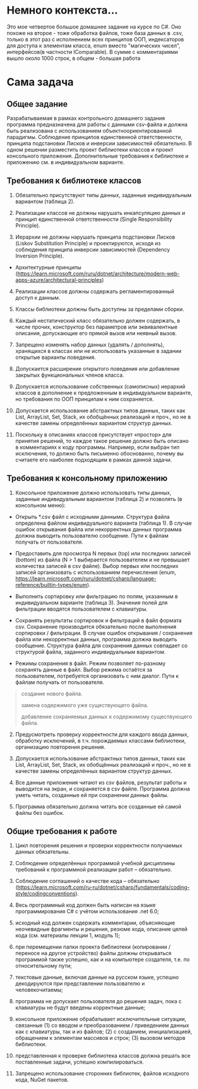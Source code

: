 # Немного контекста...
Это мое четвертое большое домашнее задание на курсе по C#. Оно похоже на второе - тоже обработка  файлов, тоже база данных в .csv, только в этот раз с исполнением всех принципов ООП, индексаторов для доступа к элементам класса, enum вместо "магических чисел", интерфейсов(в частности IComparable). В сумме с комментариями вышло около 1000 строк, в общем - большая работа

# Сама задача
## Общее задание

Разрабатываемая в рамках контрольного домашнего задания программа предназначена для
работы с данными csv-файла и должна быть реализована с использованием объектноориентированной парадигмы. Соблюдение принципов единственной ответственности,
принципа подстановки Лисков и инверсии зависимостей обязательно.
В одном решении разместить проект библиотеки классов и проект консольного
приложения. Дополнительные требования к библиотеке и приложению см. в
индивидуальном варианте.

## Требования к библиотеке классов

1. Обязательно присутствуют типы данных, заданные индивидуальным вариантом
(таблица 2).

2. Реализации классов не должны нарушать инкапсуляцию данных и принцип
единственной ответственности (Single Responsibility Principle).

3. Иерархии не должны нарушать принципа подстановки Лисков (Liskov Substitution
Principle) и проектируются, исходя из соблюдения принципа инверсии зависимостей
(Dependency Inversion Principle).

- Архитектурные принципы (https://learn.microsoft.com/ruru/dotnet/architecture/modern-web-apps-azure/architectural-principles)

4. Реализации классов должны содержать регламентированный доступ к данным.

5. Классы библиотеки должны быть доступны за пределами сборки.

6. Каждый нестатический класс обязательно должен содержать, в числе прочих,
конструктор без параметров или эквивалентные описания, допускающие его прямой
вызов или неявный вызов.

7. Запрещено изменять набор данных (удалять / дополнять), хранящихся в классах или
не использовать указанные в задании открытые варианты поведения.

8. Допускается расширение открытого поведения или добавление закрытых
функциональных членов класса.

9. Допускается использование собственных (самописных) иерархий классов в
дополнение к предложенным в индивидуальном варианте, но требования по ООП
принципам к ним сохраняется.

10. Допускается использование абстрактных типов данных, таких как List, ArrayList, Set,
Stack, их обобщённых реализаций и проч., но не в качестве замены определённых
вариантом структур данных.

11. Поскольку в описаниях классов присутствует «простор» для принятия решений, то
каждое такое решение должно быть описано в комментариях к коду программы.
Например, если выбран тип исключения, то должно быть письменно обоснованно,
почему вы считаете его наиболее подходящим в рамках данной задачи.

## Требования к консольному приложению

1. Консольное приложение должно использовать типы данных, заданные
индивидуальным вариантом (таблица 2) и позволять (в консольном меню):

- Открыть *.csv файл с исходными данными. Структура файла определена
файлом индивидуального варианта (таблица 1). В случае ошибок открывания
файла или некорректных данных программа должна выводить пользователю
сообщение. Пути к файлам получать от пользователя.

- Предоставить для просмотра N первых (top) или последних записей (bottom)
из файла (N > 1 выбирается пользователем и не превышает количества
записей в csv файле). Выбор первых или последних записей организовать с
использованием перечисления (enum, https://learn.microsoft.com/ruru/dotnet/csharp/language-reference/builtin-types/enum).

- Выполнить сортировку или фильтрацию по полям, указанным в
индивидуальном варианте (таблица 3). Значения полей для фильтрации
вводятся пользователем с клавиатуры.

- Сохранять результаты сортировок и фильтраций в файл формата csv.
Сохранение производится обязательно после выполнения сортировки /
фильтрации. В случае ошибок открывания / сохранения файла или
некорректных данных, программа должна выводить сообщение. Структура
файла для сохранения данных совпадает со структурой файла, заданного
индивидуальным вариантом.

- Режимы сохранения в файл. Режим позволяет по-разному сохранять данные
в файл. Выбор режима остаётся за пользователем, потребуется организовать
с ним диалог. Пути к файлам получать от пользователя.

> создание нового файла.
>
> замена содержимого уже существующего файла.
>
> добавление сохраняемых данных к содержимому существующего
файла.

2. Предусмотреть проверку корректности для каждого ввода данных, обработку
исключений, в т.ч. порождаемых классами библиотеки, организацию повторения
решения.

3. Допускается использование абстрактных типов данных, таких как List, ArrayList, Set,
Stack, их обобщённых реализаций и проч., но не в качестве замены определённых
вариантом структур данных.

4. Все данные приложения читают из csv файлов, результат работы и выводится на
экран, и сохраняется в csv файле. Программа должна уметь читать, созданные ей при
сохранении данных файлы.

5. Программа обязательно должна читать все созданные ей самой файлы без ошибок.

## Общие требования к работе

1. Цикл повторения решения и проверки корректности получаемых данных
обязательны.

2. Соблюдение определённых программой учебной дисциплины требований к
программной реализации работ – обязательно.

3. Соблюдение соглашений о качестве кода – обязательно
(https://learn.microsoft.com/ru-ru/dotnet/csharp/fundamentals/coding-style/codingconventions).

4. Весь программный код должен быть написан на языке программирования C# с
учётом использования .net 6.0;

5. исходный код должен содержать комментарии, объясняющие неочевидные
фрагменты и решения, резюме кода, описание целей кода (см. материалы лекции 1,
модуль 1);

6. при перемещении папки проекта библиотеки (копировании / переносе на другое
устройство) файлы должны открываться программой также успешно, как и на
компьютере создателя, т.е. по относительному пути;

7. текстовые данные, включая данные на русском языке, успешно декодируются при
представлении пользователю и человекочитаемы;

8. программа не допускает пользователя до решения задач, пока с клавиатуры не будут
введены корректные данные;

9. консольное приложение обрабатывает исключительные ситуации, связанные (1) со
вводом и преобразованием / приведением данных как с клавиатуры, так и из файлов;
(2) с созданием, инициализацией, обращением к элементам массивов и строк; (3)
вызовом методов библиотеки.

10. представленная к проверке библиотека классов должна решать все поставленные
задачи, успешно компилироваться.

11. Запрещено использование сторонних библиотек, файлов исходного кода, NuGet пакетов.
